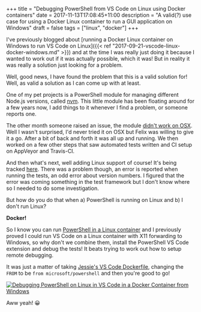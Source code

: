 +++
title = "Debugging PowerShell from VS Code on Linux using Docker containers"
date = 2017-11-13T17:08:45+11:00
description = "A valid(?) use case for using a Docker Linux container to run a GUI application on Windows"
draft = false
tags = ["linux", "docker"]
+++

I've previously blogged about [running a Docker Linux container on Windows to run VS Code on Linux]({{< ref "2017-09-21-vscode-linux-docker-windows.md" >}}) and at the time I was really just doing it because I wanted to work out if it was actually possible, which it was! But in reality it was really a solution just looking for a problem.

Well, good news, I have found the problem that this is a valid solution for! Well, as valid a solution as I can come up with at least.

One of my pet projects is a PowerShell module for managing different Node.js versions, called [nvm](https://github.com/aaronpowell/ps-nvmw). This little module has been floating around for a few years now, I add things to it whenever I find a problem, or someone reports one.

The other month someone raised an issue, the module [didn't work on OSX](https://github.com/aaronpowell/ps-nvmw/issues/21). Well I wasn't surprised, I'd never tried it on OSX but Felix was willing to give it a go. After a bit of back and forth it was all up and running. We then worked on a few other steps that saw automated tests written and CI setup on AppVeyor and Travis-CI.

And then what's next, well adding Linux support of course! It's being tracked [here](https://github.com/aaronpowell/ps-nvmw/issues/35). There was a problem though, an error is reported when running the tests, an odd error about version numbers. I figured that the error was coming something in the test framework but I don't know where so I needed to do some investigation.

But how do you do that when a) PowerShell is running on Linux and b) I don't run Linux?

**Docker!**

So I know you can run [PowerShell in a Linux container](https://store.docker.com/community/images/microsoft/powershell) and I previously proved I could run VS Code on a Linux container with X11 forwarding to Windows, so why don't we combine them, install the PowerShell VS Code extension and debug the tests! It beats trying to work out how to setup remote debugging.

It was just a matter of taking [Jessie's VS Code Dockerfile](https://github.com/jessfraz/dockerfiles/tree/master/vscode), changing the `FROM` to be `from microsoft/powershell` and then you're good to go!

[![Debugging PowerShell on Linux in VS Code in a Docker Container from Windows](/images/2017-11-13-debugging-powershell-from-vscode-on-linux-01.png)](/images/2017-11-13-docker-guis-on-windows-with-reasons-01.png)

Aww yeah! :grinning: